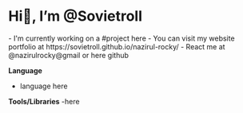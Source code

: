 <h1> Hi👋, I’m @Sovietroll</h1>
- I'm currently working on a #project here
- You can visit my website portfolio at https://sovietroll.github.io/nazirul-rocky/
- React me at @nazirulrocky@gmail or here github


**Language**
- language here

**Tools/Libraries**
-here


<!---
Sovietroll/Sovietroll is a ✨ special ✨ repository because its `README.md` (this file) appears on your GitHub profile.
You can click the Preview link to take a look at your changes.
--->
